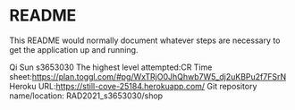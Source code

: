 # README

This README would normally document whatever steps are necessary to get the
application up and running.

Qi Sun s3653030
The highest level attempted:CR
Time sheet:https://plan.toggl.com/#pg/WxTRjO0JhQhwb7W5_dj2uKBPu2f7FSrN
Heroku URL:https://still-cove-25184.herokuapp.com/
Git repository name/location:  RAD2021_s3653030/shop
